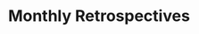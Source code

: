 ---
title: "Monthly Retrospectives"
description: "*July 31, 2022* - I’m going to start doing monthly public  retrospectives based on a format I saw over at Michael Lynch’s blog [*link*](https://mtlynch.io/retrospectives/2022/07/). I often find myself slightly uncomfortable that I’m not “producing” enough or moving towards my goals. I think this will be a good way to stem that feeling and slowly work on meeting more of my goals and acknowledging the work that I put in to myself."
---